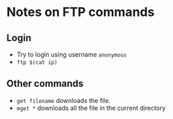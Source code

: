 # Notes on FTP commands

## Login

- Try to login using username `anonymous`
- `ftp $(cat ip)`

## Other commands

- `get filename` downloads the file.
- `mget *` downloads all the file in the current directory

